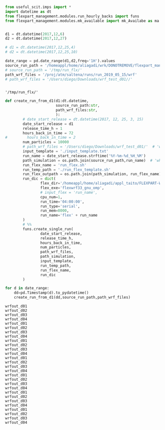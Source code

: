 ```python
from useful_scit.imps import *
import datetime as dt
from flexpart_management.modules.run_hourly_backs import funs
from flexpart_management.modules.mk_available import mk_Availabe as ma



```


```python
d1 = dt.datetime(2017,12,6)
d2 = dt.datetime(2017,12,27)

# d1 = dt.datetime(2017,12,25,4)
# d2 = dt.datetime(2017,12,25,10)
```


```python
date_range = pd.date_range(d1,d2,freq='1H').values
source_run_path = '/homeappl/home/aliagadi/wrk/DONOTREMOVE/flexpart_management_data/runs/2019-05-30_01-38-03_'
# source_run_path = '/tmp/run_flx/'
path_wrf_files = '/proj/atm/saltena/runs/run_2019_05_15/wrf'
# path_wrf_files = '/Users/diego/Downloads/wrf_test_d01//'
```


```python

```




    '/tmp/run_flx/'




```python
def create_run_from_d1(d1:dt.datetime,
                       source_run_path:str,
                       path_wrf_files:str,
                       ):
        # date_start_release = dt.datetime(2017, 12, 25, 3, 15)
        date_start_release = d1
        release_time_h = 1
        hours_back_in_time = 72
#         hours_back_in_time = 2
        num_particles = 10000
        # path_wrf_files = '/Users/diego/Downloads/wrf_test_d01/'  # 'where are the input files'
        input_template = './input_template.txt'
        run_name = date_start_release.strftime('%Y-%m-%d_%H_%M')
        path_simulation = os.path.join(source_run_path,run_name)  # 'where the simulation will be run'
        run_flex_name = 'run_flex.sh'
        run_temp_path = './run_flex_template.sh'
        run_flex_outpath = os.path.join(path_simulation, run_flex_name)
        run_dic = dict(
                flex_dir='/homeappl/home/aliagadi/appl_taito/FLEXPART-WRF_v3.3.2',
                flex_exe='flexwrf33_gnu_omp',
                # input_flex = 'run_name',
                cpu_num=1,
                run_time='04:00:00',
                run_type='serial',
                run_mem=8000,
                run_name='flex' + run_name
        )
        # %%
        funs.create_single_run(
                date_start_release,
                release_time_h,
                hours_back_in_time,
                num_particles,
                path_wrf_files,
                path_simulation,
                input_template,
                run_temp_path,
                run_flex_name,
                run_dic
        )
```


```python
for d in date_range:
    dd=pd.Timestamp(d).to_pydatetime()  
    create_run_from_d1(dd,source_run_path,path_wrf_files)
```

    wrfout_d01
    wrfout_d02
    wrfout_d03
    wrfout_d04
    wrfout_d01
    wrfout_d02
    wrfout_d03
    wrfout_d04
    wrfout_d01
    wrfout_d02
    wrfout_d03
    wrfout_d04
    wrfout_d01
    wrfout_d02
    wrfout_d03
    wrfout_d04
    wrfout_d01
    wrfout_d02
    wrfout_d03
    wrfout_d04
    wrfout_d01
    wrfout_d02
    wrfout_d03
    wrfout_d04
    wrfout_d01
    wrfout_d02
    wrfout_d03
    wrfout_d04



```python

```

